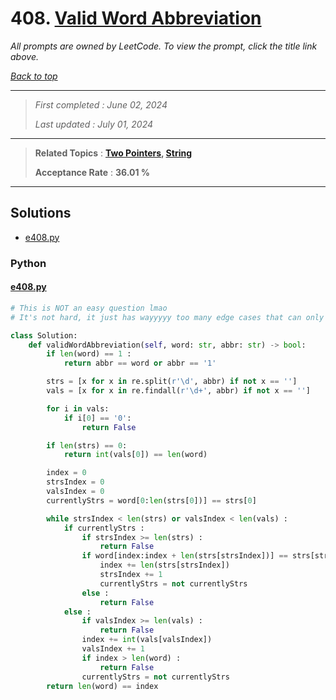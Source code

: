 # 408. [Valid Word Abbreviation](<https://leetcode.com/problems/valid-word-abbreviation>)

*All prompts are owned by LeetCode. To view the prompt, click the title link above.*

*[Back to top](<../README.md>)*

------

> *First completed : June 02, 2024*
>
> *Last updated : July 01, 2024*

------

> **Related Topics** : **[Two Pointers](<by_topic/Two Pointers.md>), [String](<by_topic/String.md>)**
>
> **Acceptance Rate** : **36.01 %**

------

## Solutions

- [e408.py](<../my-submissions/e408.py>)
### Python
#### [e408.py](<../my-submissions/e408.py>)
```Python
# This is NOT an easy question lmao
# It's not hard, it just has wayyyyy too many edge cases that can only be found via submitting sigh

class Solution:
    def validWordAbbreviation(self, word: str, abbr: str) -> bool:
        if len(word) == 1 :
            return abbr == word or abbr == '1'

        strs = [x for x in re.split(r'\d', abbr) if not x == '']
        vals = [x for x in re.findall(r'\d+', abbr) if not x == '']

        for i in vals:
            if i[0] == '0':
                return False

        if len(strs) == 0:
            return int(vals[0]) == len(word)

        index = 0
        strsIndex = 0
        valsIndex = 0
        currentlyStrs = word[0:len(strs[0])] == strs[0]

        while strsIndex < len(strs) or valsIndex < len(vals) :
            if currentlyStrs :
                if strsIndex >= len(strs) :
                    return False
                if word[index:index + len(strs[strsIndex])] == strs[strsIndex] :
                    index += len(strs[strsIndex])
                    strsIndex += 1
                    currentlyStrs = not currentlyStrs
                else :
                    return False
            else :
                if valsIndex >= len(vals) :
                    return False
                index += int(vals[valsIndex])
                valsIndex += 1
                if index > len(word) :
                    return False
                currentlyStrs = not currentlyStrs
        return len(word) == index
        
```

